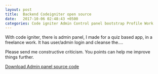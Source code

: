 ```yaml
---
layout: post
title:  Backend Codeigniter open source
date:   2017-10-06 02:48:43 +0500
categories: Code igniter Admin Control panel bootstrap Profile Work
---
```


With code igniter, there is admin panel, I made for a quiz based app, in a freelance work.
It has user/admin login and cleanse the....

Please send me constructive criticism. You points can help me improve things further.

<a href="https://github.com/moeenuddin/adminpanel">Download Admin panel source code</a>

<!--
<video width="400" controls>
  <source src="Pakistani-Language-Challenger.mp4" type="video/mp4">
  <source src="mov_bbb.ogg" type="video/ogg">
  Your browser does not support HTML5 video.
</video>-->

